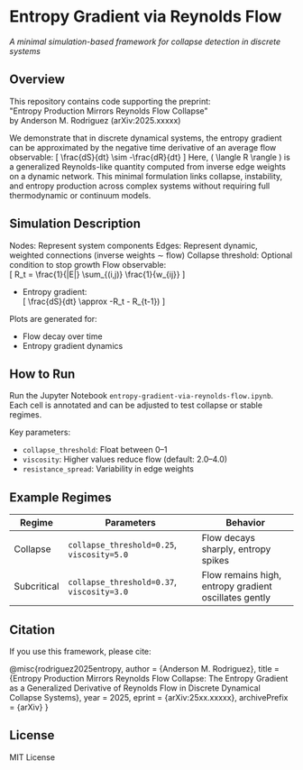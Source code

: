 # Entropy Gradient via Reynolds Flow  
_A minimal simulation-based framework for collapse detection in discrete systems_

## Overview

This repository contains code supporting the preprint:  
"Entropy Production Mirrors Reynolds Flow Collapse"  
by Anderson M. Rodriguez (arXiv:2025.xxxxx)

We demonstrate that in discrete dynamical systems, the entropy gradient can be approximated by the negative time derivative of an average flow observable:
\[
\frac{dS}{dt} \sim -\frac{dR}{dt}
\]
Here, \( \langle R \rangle \) is a generalized Reynolds-like quantity computed from inverse edge weights on a dynamic network. This minimal formulation links collapse, instability, and entropy production across complex systems without requiring full thermodynamic or continuum models.

## Simulation Description

Nodes: Represent system components
Edges: Represent dynamic, weighted connections (inverse weights ∼ flow)
Collapse threshold: Optional condition to stop growth
Flow observable:  
  \[
  R_t = \frac{1}{|E|} \sum_{(i,j)} \frac{1}{w_{ij}}
  \]
- Entropy gradient:  
  \[
  \frac{dS}{dt} \approx -R_t - R_{t-1})
  \]

Plots are generated for:
- Flow decay over time
- Entropy gradient dynamics

## How to Run

Run the Jupyter Notebook `entropy-gradient-via-reynolds-flow.ipynb`.  
Each cell is annotated and can be adjusted to test collapse or stable regimes.

Key parameters:
- `collapse_threshold`: Float between 0–1
- `viscosity`: Higher values reduce flow (default: 2.0–4.0)
- `resistance_spread`: Variability in edge weights

## Example Regimes

| Regime | Parameters | Behavior |
|--------|------------|----------|
| Collapse | `collapse_threshold=0.25`, `viscosity=5.0` | Flow decays sharply, entropy spikes |
| Subcritical | `collapse_threshold=0.37`, `viscosity=3.0` | Flow remains high, entropy gradient oscillates gently |

## Citation

If you use this framework, please cite:

@misc{rodriguez2025entropy, author = {Anderson M. Rodriguez}, title = {Entropy Production Mirrors Reynolds Flow Collapse: The Entropy Gradient as a Generalized Derivative of Reynolds Flow in Discrete Dynamical Collapse Systems}, year = 2025, eprint = {arXiv:25xx.xxxxx}, archivePrefix = {arXiv} }

## License
MIT License

